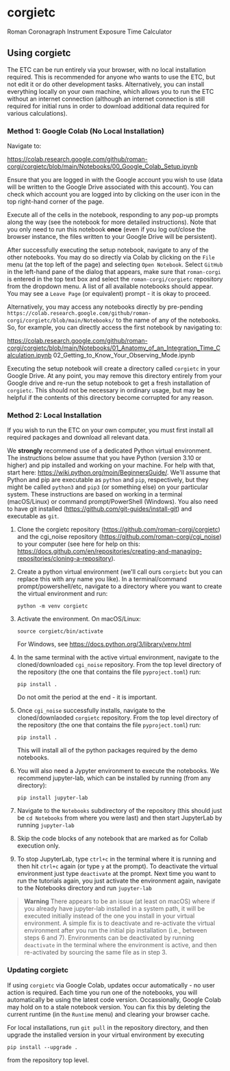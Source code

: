 # corgietc
Roman Coronagraph Instrument Exposure Time Calculator

## Using corgietc

The ETC can be run entirely via your browser, with no local installation required.  This is recommended for anyone who wants to use the ETC, but not edit it or do other development tasks. Alternatively, you can install everything locally on your own machine, which allows you to run the ETC without an internet connection (although an internet connection is still required for initial runs in order to download additional data required for various calculations).

### Method 1: Google Colab (No Local Installation)

Navigate to:

https://colab.research.google.com/github/roman-corgi/corgietc/blob/main/Notebooks/00_Google_Colab_Setup.ipynb

Ensure that you are logged in with the Google account you wish to use (data will be written to the Google Drive associated with this account).  You can check which account you are logged into by clicking on the user icon in the top right-hand corner of the page. 

Execute all of the cells in the notebook, responding to any pop-up prompts along the way (see the notebook for more detailed instructions). Note that you only need to run this notebook **once** (even if you log out/close the browser instance, the files written to your Google Drive will be persistent).

After successfully executing the setup notebook, navigate to any of the other notebooks.  You may do so directly via Colab by clicking on the `File` menu (at the top left of the page) and selecting `Open Notebook`. Select `GitHub` in the left-hand pane of the dialog that appears, make sure that `roman-corgi` is entered in the top text box and select the `roman-corgi/corgietc` repository from the dropdown menu.  A list of all available notebooks should appear. You may see a `Leave Page` (or equivalent) prompt - it is okay to proceed. 

Alternatively, you may access any notebooks directly by pre-pending `https://colab.research.google.com/github/roman-corgi/corgietc/blob/main/Notebooks/` to the name of any of the notebooks.  So, for example, you can directly access the first notebook by navigating to:

https://colab.research.google.com/github/roman-corgi/corgietc/blob/main/Notebooks/01_Anatomy_of_an_Integration_Time_Calculation.ipynb 02_Getting_to_Know_Your_Observing_Mode.ipynb

Executing the setup notebook will create a directory called `corgietc` in your Google Drive.  At any point, you may remove this directory entirely from your Google drive and re-run the setup notebook to get a fresh installation of `corgietc`. This should not be necessary in ordinary usage, but may be helpful if the contents of this directory become corrupted for any reason. 

### Method 2: Local Installation

If you wish to run the ETC on your own computer, you must first install all required packages and download all relevant data.  

We **strongly** recommend use of a dedicated Python virtual environment.  The instructions below assume that you have Python (version 3.10 or higher) and pip installed and working on your machine. For help with that, start here: https://wiki.python.org/moin/BeginnersGuide/. We'll assume that Python and pip are executable as `python` and `pip`, respectively, but they might be called `python3` and `pip3` (or something else) on your particular system. These instructions are based on working in a terminal (macOS/Linux) or command prompt/PowerShell (Windows). You also need to have git installed (https://github.com/git-guides/install-git) and executable as `git`. 

1. Clone the corgietc repository (https://github.com/roman-corgi/corgietc) and the cgi_noise repository (https://github.com/roman-corgi/cgi_noise) to your computer (see here for help on this: https://docs.github.com/en/repositories/creating-and-managing-repositories/cloning-a-repository).

2. Create a python virtual environment (we'll call ours `corgietc` but you can replace this with any name you like). In a terminal/command prompt/powershell/etc, navigate to a directory where you want to create the virtual environment and run:
   
   ```python -m venv corgietc```
   
3. Activate the environment. On macOS/Linux:

    ```source corgietc/bin/activate```

   For Windows, see https://docs.python.org/3/library/venv.html

5. In the same terminal with the active virtual environment, navigate to the cloned/downloaded `cgi_noise` repository.  From the top level directory of the repository (the one that contains the file `pyproject.toml`) run:

    ```pip install .```

   Do not omit the period at the end - it is important. 

7. Once `cgi_noise` successfully installs, navigate to the cloned/downlaoded `corgietc` repository.  From the top level directory of the repository (the one that contains the file `pyproject.toml`) run:

    ```
    pip install .
    ```
    
    This will install all of the python packages required by the demo notebooks.
 
8. You will also need a Jypyter environment to execute the notebooks.  We recommend jupyter-lab, which can be installed by running (from any directory):

    ```pip install jupyter-lab```


9. Navigate to the `Notebooks` subdirectory of the repository (this should just be `cd Notebooks` from where you were last) and then start JupyterLab by running `jupyter-lab`

10. Skip the code blocks of any notebook that are marked as for Collab execution only.

11. To stop JupyterLab, type `ctrl+c` in the terminal where it is running and then hit `ctrl+c` again (or type `y` at the prompt). To deactivate the virtual environment just type `deactivate` at the prompt.  Next time you want to run the tutorials again, you just activate the environment again, navigate to the Notebooks directory and run `jupyter-lab`

>**Warning**
>There appears to be an issue (at least on macOS) where if you already have jupyter-lab installed in a system path, it will be executed initially instead of the one you install in your virtual environment.  A simple fix is to deactivate and re-activate the virtual environment after you run the initial pip installation (i.e., between steps 6 and 7).  Environments can be deactivated by running `deactivate` in the terminal where the environment is active, and then re-activated by sourcing the same file as in step 3. 

### Updating corgietc

If using `corgietc` via Google Colab, updates occur automatically - no user action is required. Each time you run one of the notebooks, you will automatically be using the latest code version.  Occassionally, Google Colab may hold on to a stale notebook version.  You can fix this by deleting the current runtime (in the `Runtime` menu) and clearing your browser cache. 

For local installations, run `git pull` in the repository directory, and then upgrade the installed version in your virtual environment by executing 

```pip install --upgrade .```

from the repository top level.


